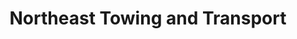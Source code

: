 ---
title: "Northeast Towing and Transport"
url: /norwich/northeast-towing-and-transport/
shop: car repair
---